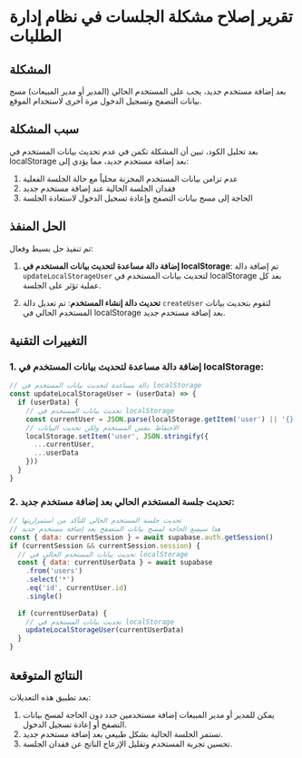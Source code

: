 # تقرير إصلاح مشكلة الجلسات في نظام إدارة الطلبات

## المشكلة

بعد إضافة مستخدم جديد، يجب على المستخدم الحالي (المدير أو مدير المبيعات) مسح بيانات التصفح وتسجيل الدخول مرة أخرى لاستخدام الموقع.

## سبب المشكلة

بعد تحليل الكود، تبين أن المشكلة تكمن في عدم تحديث بيانات المستخدم في localStorage بعد إضافة مستخدم جديد، مما يؤدي إلى:

1. عدم تزامن بيانات المستخدم المخزنة محلياً مع حالة الجلسة الفعلية
2. فقدان الجلسة الحالية عند إضافة مستخدم جديد
3. الحاجة إلى مسح بيانات التصفح وإعادة تسجيل الدخول لاستعادة الجلسة

## الحل المنفذ

تم تنفيذ حل بسيط وفعال:

1. **إضافة دالة مساعدة لتحديث بيانات المستخدم في localStorage**: تم إضافة دالة `updateLocalStorageUser` لتحديث بيانات المستخدم في localStorage بعد كل عملية تؤثر على الجلسة.

2. **تحديث دالة إنشاء المستخدم**: تم تعديل دالة `createUser` لتقوم بتحديث بيانات المستخدم الحالي في localStorage بعد إضافة مستخدم جديد.

## التغييرات التقنية

### 1. إضافة دالة مساعدة لتحديث بيانات المستخدم في localStorage:

```javascript
// دالة مساعدة لتحديث بيانات المستخدم في localStorage
const updateLocalStorageUser = (userData) => {
  if (userData) {
    // تحديث بيانات المستخدم في localStorage
    const currentUser = JSON.parse(localStorage.getItem('user') || '{}')
    // الاحتفاظ بنفس المستخدم ولكن تحديث البيانات
    localStorage.setItem('user', JSON.stringify({
      ...currentUser,
      ...userData
    }))
  }
}
```

### 2. تحديث جلسة المستخدم الحالي بعد إضافة مستخدم جديد:

```javascript
// تحديث جلسة المستخدم الحالي للتأكد من استمراريتها
// هذا سيمنع الحاجة لمسح بيانات المتصفح بعد إضافة مستخدم جديد
const { data: currentSession } = await supabase.auth.getSession()
if (currentSession && currentSession.session) {
  // تحديث بيانات المستخدم الحالي في localStorage
  const { data: currentUserData } = await supabase
    .from('users')
    .select('*')
    .eq('id', currentUser.id)
    .single()
  
  if (currentUserData) {
    // تحديث بيانات المستخدم في localStorage
    updateLocalStorageUser(currentUserData)
  }
}
```

## النتائج المتوقعة

بعد تطبيق هذه التعديلات:

1. يمكن للمدير أو مدير المبيعات إضافة مستخدمين جدد دون الحاجة لمسح بيانات التصفح أو إعادة تسجيل الدخول.
2. تستمر الجلسة الحالية بشكل طبيعي بعد إضافة مستخدم جديد.
3. تحسين تجربة المستخدم وتقليل الإزعاج الناتج عن فقدان الجلسة.
